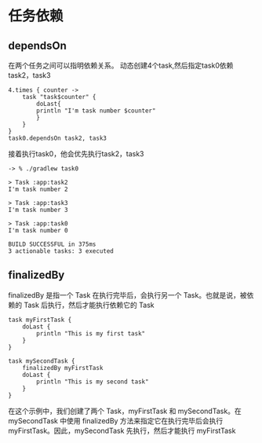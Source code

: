 # 任务依赖
## dependsOn
在两个任务之间可以指明依赖关系。
动态创建4个task,然后指定task0依赖task2，task3
```
4.times { counter ->
    task "task$counter" {
        doLast{
        println "I'm task number $counter"
        }
    }
}
task0.dependsOn task2, task3
```
接着执行task0，他会优先执行task2，task3
```
-> % ./gradlew task0

> Task :app:task2
I'm task number 2

> Task :app:task3
I'm task number 3

> Task :app:task0
I'm task number 0

BUILD SUCCESSFUL in 375ms
3 actionable tasks: 3 executed

```

## finalizedBy
finalizedBy 是指一个 Task 在执行完毕后，会执行另一个 Task。也就是说，被依赖的 Task 后执行，然后才能执行依赖它的 Task
```
task myFirstTask {
    doLast {
        println "This is my first task"
    }
}

task mySecondTask {
    finalizedBy myFirstTask
    doLast {
        println "This is my second task"
    }
}
```
在这个示例中，我们创建了两个 Task，myFirstTask 和 mySecondTask。在 mySecondTask 中使用 finalizedBy 方法来指定它在执行完毕后会执行 myFirstTask。因此，mySecondTask 先执行，然后才能执行 myFirstTask